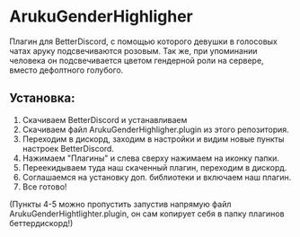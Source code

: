 # ArukuGenderHighligher

Плагин для BetterDiscord, с помощью которого девушки в голосовых чатах аруку подсвечиваются розовым.
Так же, при упоминании человека он подсвечивается цветом гендерной роли на сервере, вместо дефолтного голубого.

## Установка:
1. Скачиваем BetterDiscord и устанавливаем
2. Скачиваем файл ArukuGenderHighligher.plugin из этого репозитория.
3. Переходим в дискорд, заходим в настройки и видим новые пункты настроек BetterDiscord.
4. Нажимаем "Плагины" и слева сверху нажимаем на иконку папки.
5. Переекидываем туда наш скаченный плагин, переходим в дискорд.
6. Соглашаемся на установку доп. библиотеки и включаем наш плагин.
7. Все готово!

(Пункты 4-5 можно пропустить запустив напрямую файл ArukuGenderHightlighter.plugin, он сам копирует себя в папку плагинов беттердискорд!)
